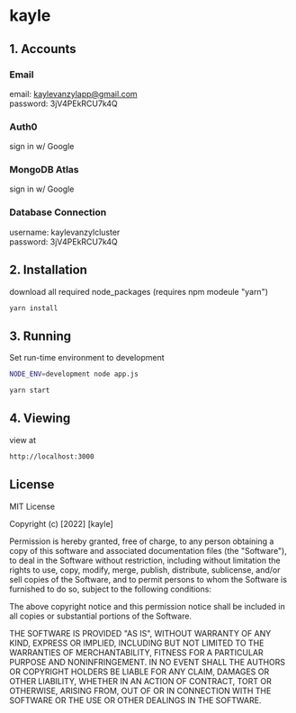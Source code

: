 # kayle

## 1. Accounts

### Email

email: kaylevanzylapp@gmail.com<br>
password: 3jV4PEkRCU7k4Q

### Auth0

sign in w/ Google

### MongoDB Atlas

sign in w/ Google

### Database Connection

username: kaylevanzylcluster<br>
password: 3jV4PEkRCU7k4Q

## 2. Installation

download all required node_packages (requires npm modeule "yarn")

```bash
yarn install
```

## 3. Running

Set run-time environment to development

```bash
NODE_ENV=development node app.js
```

```bash
yarn start
```

## 4. Viewing

view at

```bash
http://localhost:3000
```

## License

MIT License

Copyright (c) [2022] [kayle]

Permission is hereby granted, free of charge, to any person obtaining a copy
of this software and associated documentation files (the "Software"), to deal
in the Software without restriction, including without limitation the rights
to use, copy, modify, merge, publish, distribute, sublicense, and/or sell
copies of the Software, and to permit persons to whom the Software is
furnished to do so, subject to the following conditions:

The above copyright notice and this permission notice shall be included in all
copies or substantial portions of the Software.

THE SOFTWARE IS PROVIDED "AS IS", WITHOUT WARRANTY OF ANY KIND, EXPRESS OR
IMPLIED, INCLUDING BUT NOT LIMITED TO THE WARRANTIES OF MERCHANTABILITY,
FITNESS FOR A PARTICULAR PURPOSE AND NONINFRINGEMENT. IN NO EVENT SHALL THE
AUTHORS OR COPYRIGHT HOLDERS BE LIABLE FOR ANY CLAIM, DAMAGES OR OTHER
LIABILITY, WHETHER IN AN ACTION OF CONTRACT, TORT OR OTHERWISE, ARISING FROM,
OUT OF OR IN CONNECTION WITH THE SOFTWARE OR THE USE OR OTHER DEALINGS IN THE
SOFTWARE.
